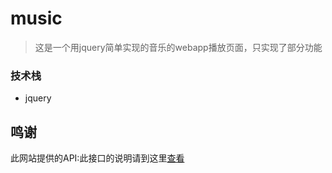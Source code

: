 # music

>  这是一个用jquery简单实现的音乐的webapp播放页面，只实现了部分功能

### 技术栈
- jquery
## 鸣谢
此网站提供的API:此接口的说明请到这里[查看](https://api.imjad.cn/cloudmusic/index.html)